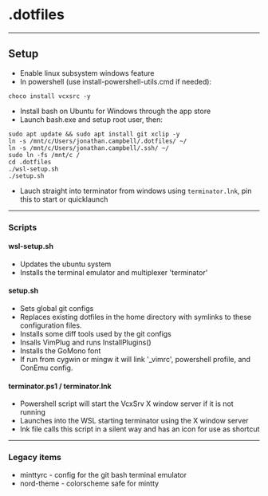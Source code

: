 # .dotfiles
___
## Setup
* Enable linux subsystem windows feature
* In powershell (use install-powershell-utils.cmd if needed):
```
choco install vcxsrc -y
```
* Install bash on Ubuntu for Windows through the app store
* Launch bash.exe and setup root user, then:
```
sudo apt update && sudo apt install git xclip -y
ln -s /mnt/c/Users/jonathan.campbell/.dotfiles/ ~/
ln -s /mnt/c/Users/jonathan.campbell/.ssh/ ~/
sudo ln -fs /mnt/c /
cd .dotfiles
./wsl-setup.sh
./setup.sh
```
* Lauch straight into terminator from windows using `terminator.lnk`, pin this to start or quicklaunch
---
### Scripts
#### wsl-setup.sh
* Updates the ubuntu system
* Installs the terminal emulator and multiplexer 'terminator'

#### setup.sh
* Sets global git configs
* Replaces existing dotfiles in the home directory with symlinks to these configuration files.
* Installs some diff tools used by the git configs
* Insalls VimPlug and runs InstallPlugins()
* Installs the GoMono font
* If run from cygwin or mingw it will link '_vimrc', powershell profile, and ConEmu config.

#### terminator.ps1 / terminator.lnk
* Powershell script will start the VcxSrv X window server if it is not running
* Launches into the WSL starting terminator using the X window server
* lnk file calls this script in a silent way and has an icon for use as shortcut
---
### Legacy items
* minttyrc - config for the git bash terminal emulator
* nord-theme - colorscheme safe for mintty
